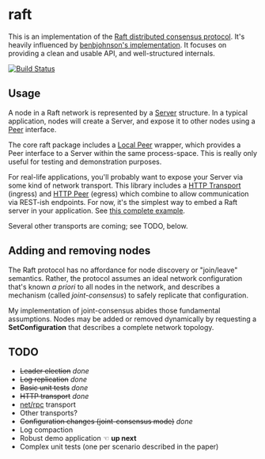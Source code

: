 # raft

This is an implementation of the [Raft distributed consensus protocol][paper].
It's heavily influenced by [benbjohnson's implementation][goraft].
It focuses on providing a clean and usable API, and well-structured internals.

[![Build Status][buildimg]][buildurl]

[paper]: https://ramcloud.stanford.edu/wiki/download/attachments/11370504/raft.pdf
[goraft]: https://github.com/benbjohnson/go-raft
[buildimg]: https://secure.travis-ci.org/peterbourgon/raft.png
[buildurl]: http://www.travis-ci.org/peterbourgon/raft

## Usage

A node in a Raft network is represented by a [Server][server] structure. In a
typical application, nodes will create a Server, and expose it to other nodes
using a [Peer][peer] interface.

[server]: http://godoc.org/github.com/peterbourgon/raft#Server
[peer]: http://godoc.org/github.com/peterbourgon/raft#Peer

The core raft package includes a [Local Peer][localpeer] wrapper, which provides
a Peer interface to a Server within the same process-space. This is really only
useful for testing and demonstration purposes.

[localpeer]: http://godoc.org/github.com/peterbourgon/raft#LocalPeer

For real-life applications, you'll probably want to expose your Server via some
kind of network transport. This library includes a [HTTP Transport][httpt]
(ingress) and [HTTP Peer][httpp] (egress) which combine to allow communication
via REST-ish endpoints. For now, it's the simplest way to embed a Raft server in
your application. See [this complete example][example-http].

[httpt]: http://godoc.org/github.com/peterbourgon/raft#HTTPTransport
[httpp]: http://godoc.org/github.com/peterbourgon/raft#HTTPPeer
[example-http]: http://godoc.org/github.com/peterbourgon/raft#_example_HTTPNode

Several other transports are coming; see TODO, below.


## Adding and removing nodes

The Raft protocol has no affordance for node discovery or "join/leave"
semantics. Rather, the protocol assumes an ideal network configuration that's
known _a priori_ to all nodes in the network, and describes a mechanism (called
_joint-consensus_) to safely replicate that configuration.

My implementation of joint-consensus abides those fundamental assumptions. Nodes
may be added or removed dynamically by requesting a **SetConfiguration** that
describes a complete network topology.


## TODO

* ~~Leader election~~ _done_
* ~~Log replication~~ _done_
* ~~Basic unit tests~~ _done_
* ~~HTTP transport~~ _done_
* [net/rpc][netrpc] transport
* Other transports?
* ~~Configuration changes (joint-consensus mode)~~ _done_
* Log compaction
* Robust demo application ☜ **up next**
* Complex unit tests (one per scenario described in the paper)

[netrpc]: http://golang.org/pkg/net/rpc


